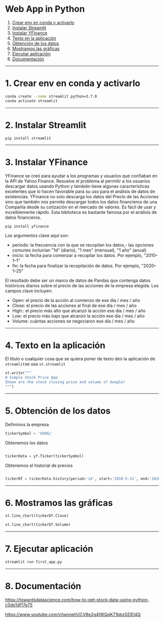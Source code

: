 # Web App in Python

1. [Crear env en conda y activarlo ](#schema1)
2. [Instalar Streamlit](#schema2)
3. [Instalar YFinance](#schema3)
4. [Texto en la aplicación](#schema4)
5. [Obtención de los datos](#schema5)
6. [Mostramos las gráficas](#schema6)
7. [Ejecutar aplicación](#schema7)
8. [Documentación](#schema8)


<hr>

<a name="schema1"></a>

# 1. Crear env en conda y activarlo

~~~bash
conda create --name streamlit python=3.7.0
conda activate streamlit 
~~~
<hr>

<a name="schema2"></a>

# 2. Instalar Streamlit
~~~
pip install streamlit
~~~
<hr>

<a name="schema3"></a>

# 3. Instalar YFinance

YFinance se creó para ayudar a los programas y usuarios que confiaban en la API de Yahoo Finance. Resuelve el problema al permitir a los usuarios descargar datos usando Python y también tiene algunas características excelentes que lo hacen favorable para su uso para el análisis de datos de existencias. YFinance no solo descarga los datos del Precio de las Acciones sino que también nos permite descargar todos los datos financieros de una Compañía desde su cotización en el mercado de valores. Es fácil de usar y increíblemente rápido. Esta biblioteca es bastante famosa por el análisis de datos financieros.

~~~
pip install yfinance
~~~


Los argumentos clave aquí son:
- período: la frecuencia con la que se recopilan los datos,- las opciones comunes incluirían "1d" (diario), "1 mes" (mensual), "1 año" (anual)
- inicio: la fecha para comenzar a recopilar los datos. Por ejemplo, "2010–1–1"
- fin: la fecha para finalizar la recopilación de datos. Por ejemplo, "2020–1–25"


El resultado debe ser un marco de datos de Pandas que contenga datos históricos diarios sobre el precio de las acciones de la empresa elegida. Los campos clave incluyen:
- Open: el precio de la acción al comienzo de ese día / mes / año
- Close: el precio de las acciones al final de ese día / mes / año
- High:: el precio más alto que alcanzó la acción ese día / mes / año
- Low: el precio más bajo que alcanzó la acción ese día / mes / año
- Volume: cuántas acciones se negociaron ese día / mes / año

<hr>

<a name="schema4"></a>


# 4. Texto en la aplicación
El título o cualquier cosa que se quiera poner de texto den la aplicación de `streamlit`se usa `st.streamlit`
~~~python
st.write("""
# Simple Stock Price App
Shown are the stock closing price and volume of Google!
""")
~~~
<hr>

<a name="schema5"></a>

# 5. Obtención de los datos

Definimos la empresa
~~~python
tickerSymbol = 'GOOGL'
~~~
Obtenemos los datos
~~~python 

tickerData = yf.Ticker(tickerSymbol)
~~~
Obtenemos el historial de precios
~~~python

tickerDf = tickerData.history(period='1d', start='2010-5-31', end='2020-5-31')

~~~

<hr>

<a name="schema6"></a>

# 6. Mostramos las gráficas
~~~python
st.line_chart(tickerDf.Close)

st.line_chart(tickerDf.Volume)
~~~

<hr>

<a name="schema7"></a>

# 7. Ejecutar aplicación
~~~python
streamlit run first_app.py

~~~

<hr>

<a name="schema8"></a>



# 8. Documentación
https://towardsdatascience.com/how-to-get-stock-data-using-python-c0de1df17e75

https://www.youtube.com/channel/UCV8e2g4IWQqK71bbzGDEI4Q